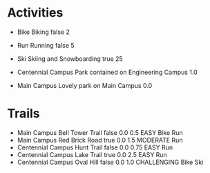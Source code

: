 # Activities

*	Bike	Biking	false	2
*	Run	Running	false	5
*	Ski	Skiing and Snowboarding	true	25



*	Centennial Campus	Park contained on Engineering Campus	1.0
*	Main Campus	Lovely park on Main Campus	0.0

# Trails

*	Main Campus	Bell Tower Trail	false	0.0	0.5	EASY	Bike	Run
*	Main Campus	Red Brick Road	true	0.0	1.5	MODERATE	Run
*	Centennial Campus	Hunt Trail	false	0.0	0.75	EASY	Run
*	Centennial Campus	Lake Trail	true	0.0	2.5	EASY	Run
*	Centennial Campus	Oval Hill	false	0.0	1.0	CHALLENGING	Bike	Ski